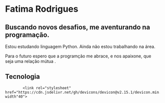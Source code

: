 # Fatima Rodrigues

## Buscando novos desafios, me aventurando na programação.

Estou estudando linguagem Python.
Ainda não estou trabalhando na área.


Para o futuro espero que a programção me abrace, e nos apaixone, que seja uma relação mútua .


## Tecnologia



            <link rel="stylesheet" href="https://cdn.jsdelivr.net/gh/devicons/devicon@v2.15.1/devicon.min.css" width"40"> 
          



